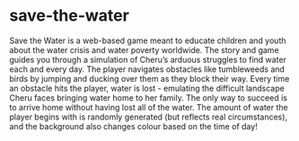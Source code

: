 # save-the-water
Save the Water is a web-based game meant to educate children and youth about the water crisis and water poverty worldwide. The story and game guides you through a simulation of Cheru’s arduous struggles to find water each and every day. The player navigates obstacles like tumbleweeds and birds by jumping and ducking over them as they block their way. Every time an obstacle hits the player, water is lost - emulating the difficult landscape Cheru faces bringing water home to her family. The only way to succeed is to arrive home without having lost all of the water. The amount of water the player begins with is randomly generated (but reflects real circumstances), and the background also changes colour based on the time of day!
